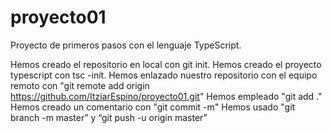 # proyecto01
Proyecto de primeros pasos con el lenguaje TypeScript.

Hemos creado el repositorio en local con git init.
Hemos creado el proyecto typescript con tsc -init.
Hemos enlazado nuestro repositorio con el equipo remoto con "git remote add origin https://github.com/ItziarEspino/proyecto01.git"
Hemos empleado "git add ."
Hemos creado un comentario con "git commit -m"
Hemos usado "git branch -m master” y “git push -u origin master”
